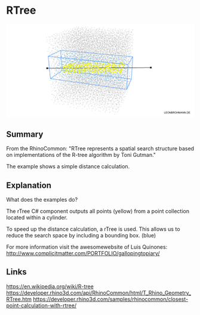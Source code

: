 # RTree
![Alt text](img/rTreeExample.png?raw=false "rTree Class in Grasshopper/ Rhino")
## Summary
From the RhinoCommon:
"RTree represents a spatial search structure based on implementations of the R-tree algorithm by Toni Gutman."

The example shows a simple distance calculation.

## Explanation
What does the examples do?

The rTree C# component outputs all points (yellow) from a point collection located within a cylinder.

To speed up the distance calculation, a rTree is used. This allows us to reduce the search space by including a bounding box. (blue)

For more information visit the awesomewebsite of Luis Quinones:
http://www.complicitmatter.com/PORTFOLIO/gallopingtopiary/

## Links
https://en.wikipedia.org/wiki/R-tree
https://developer.rhino3d.com/api/RhinoCommon/html/T_Rhino_Geometry_RTree.htm
https://developer.rhino3d.com/samples/rhinocommon/closest-point-calculation-with-rtree/

